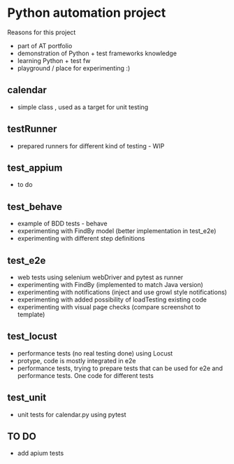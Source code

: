# Python automation project
Reasons for this project  
* part of AT portfolio
* demonstration of Python + test frameworks knowledge
* learning Python + test fw
* playground / place for experimenting :)
## calendar
* simple class , used as a target for unit testing
## testRunner
* prepared runners for different kind of testing - WIP
## test_appium
* to do
## test_behave
* example of BDD tests - behave
* experimenting with FindBy model (better implementation in test_e2e)
* experimenting with different step definitions
## test_e2e
* web tests using selenium webDriver and pytest as runner
* experimenting with FindBy (implemented to match Java version)
* experimenting with notifications (inject and use growl style notifications)
* experimenting with added possibility of loadTesting existing code
* experimenting with visual page checks (compare screenshot to template)
## test_locust
* performance tests (no real testing done) using Locust 
* protype, code is mostly integrated in e2e 
* performance tests, trying to prepare tests that can be used for 
e2e and performance tests. One code for different tests
## test_unit
* unit tests for calendar.py using pytest
## TO DO
* add apium tests


